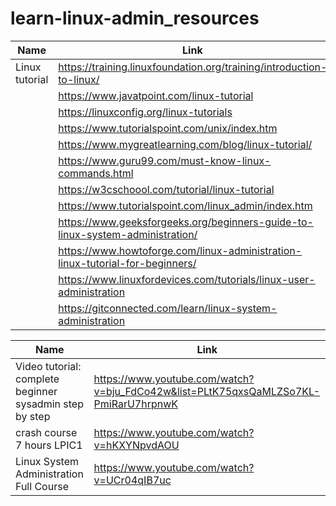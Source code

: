 # learn-linux-admin_resources

| Name  | Link |
| ------------- | ------------- |
| Linux tutorial  | https://training.linuxfoundation.org/training/introduction-to-linux/ |
|   |  https://www.javatpoint.com/linux-tutorial |
|   |  https://linuxconfig.org/linux-tutorials |
|   |  https://www.tutorialspoint.com/unix/index.htm |
|   | https://www.mygreatlearning.com/blog/linux-tutorial/  |
|   | https://www.guru99.com/must-know-linux-commands.html  |
|   | https://w3cschoool.com/tutorial/linux-tutorial   |
|   |  https://www.tutorialspoint.com/linux_admin/index.htm |
|   | https://www.geeksforgeeks.org/beginners-guide-to-linux-system-administration/  |
|   |  https://www.howtoforge.com/linux-administration-linux-tutorial-for-beginners/ |
|   |  https://www.linuxfordevices.com/tutorials/linux-user-administration |
|   |  https://gitconnected.com/learn/linux-system-administration |


| Name  | Link |
| ------------- | ------------- |
| Video tutorial: complete beginner sysadmin step by step   | https://www.youtube.com/watch?v=bju_FdCo42w&list=PLtK75qxsQaMLZSo7KL-PmiRarU7hrpnwK  |
| crash course 7 hours LPIC1 |  https://www.youtube.com/watch?v=hKXYNpvdAOU |
| Linux System Administration Full Course  |  https://www.youtube.com/watch?v=UCr04qIB7uc |
